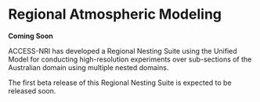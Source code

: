 # Regional Atmospheric Modeling

**Coming Soon**

ACCESS-NRI has developed a Regional Nesting Suite using the Unified Model for conducting high-resolution experiments over sub-sections of the Australian domain using multiple nested domains.

The first beta release of this Regional Nesting Suite is expected to be released soon.
